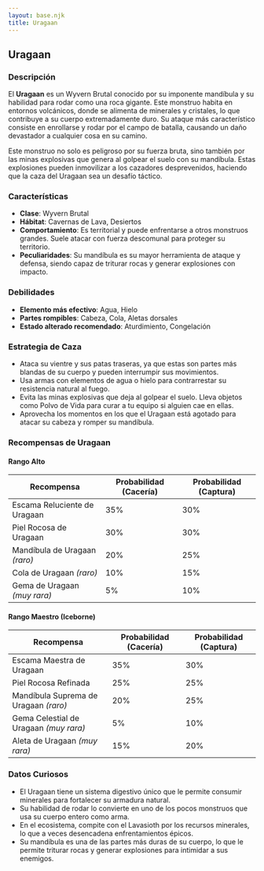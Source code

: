 ```yaml
---
layout: base.njk
title: Uragaan
---
```

## Uragaan

### Descripción
El **Uragaan** es un Wyvern Brutal conocido por su imponente mandíbula y su habilidad para rodar como una roca gigante. Este monstruo habita en entornos volcánicos, donde se alimenta de minerales y cristales, lo que contribuye a su cuerpo extremadamente duro. Su ataque más característico consiste en enrollarse y rodar por el campo de batalla, causando un daño devastador a cualquier cosa en su camino.

Este monstruo no solo es peligroso por su fuerza bruta, sino también por las minas explosivas que genera al golpear el suelo con su mandíbula. Estas explosiones pueden inmovilizar a los cazadores desprevenidos, haciendo que la caza del Uragaan sea un desafío táctico.

### Características
- **Clase**: Wyvern Brutal  
- **Hábitat**: Cavernas de Lava, Desiertos  
- **Comportamiento**: Es territorial y puede enfrentarse a otros monstruos grandes. Suele atacar con fuerza descomunal para proteger su territorio.  
- **Peculiaridades**: Su mandíbula es su mayor herramienta de ataque y defensa, siendo capaz de triturar rocas y generar explosiones con impacto.

### Debilidades
- **Elemento más efectivo**: Agua, Hielo  
- **Partes rompibles**: Cabeza, Cola, Aletas dorsales  
- **Estado alterado recomendado**: Aturdimiento, Congelación

### Estrategia de Caza
- Ataca su vientre y sus patas traseras, ya que estas son partes más blandas de su cuerpo y pueden interrumpir sus movimientos.  
- Usa armas con elementos de agua o hielo para contrarrestar su resistencia natural al fuego.  
- Evita las minas explosivas que deja al golpear el suelo. Lleva objetos como Polvo de Vida para curar a tu equipo si alguien cae en ellas.  
- Aprovecha los momentos en los que el Uragaan está agotado para atacar su cabeza y romper su mandíbula.

### Recompensas de Uragaan

#### **Rango Alto**
| Recompensa                           | Probabilidad (Cacería) | Probabilidad (Captura) |  
|--------------------------------------|------------------------|------------------------|  
| Escama Reluciente de Uragaan         | 35%                    | 30%                    |  
| Piel Rocosa de Uragaan               | 30%                    | 30%                    |  
| Mandíbula de Uragaan *(raro)*        | 20%                    | 25%                    |  
| Cola de Uragaan *(raro)*             | 10%                    | 15%                    |  
| Gema de Uragaan *(muy rara)*         | 5%                     | 10%                    |  

#### **Rango Maestro (Iceborne)**
| Recompensa                           | Probabilidad (Cacería) | Probabilidad (Captura) |  
|--------------------------------------|------------------------|------------------------|  
| Escama Maestra de Uragaan            | 35%                    | 30%                    |  
| Piel Rocosa Refinada                 | 25%                    | 25%                    |  
| Mandíbula Suprema de Uragaan *(raro)*| 20%                    | 25%                    |  
| Gema Celestial de Uragaan *(muy rara)*| 5%                    | 10%                    |  
| Aleta de Uragaan *(muy rara)*        | 15%                    | 20%                    |  

### Datos Curiosos
- El Uragaan tiene un sistema digestivo único que le permite consumir minerales para fortalecer su armadura natural.  
- Su habilidad de rodar lo convierte en uno de los pocos monstruos que usa su cuerpo entero como arma.  
- En el ecosistema, compite con el Lavasioth por los recursos minerales, lo que a veces desencadena enfrentamientos épicos.  
- Su mandíbula es una de las partes más duras de su cuerpo, lo que le permite triturar rocas y generar explosiones para intimidar a sus enemigos.